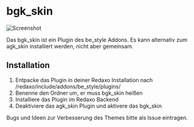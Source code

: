 bgk_skin
========

![Screenshot](https://raw.github.com/georgkaser/bgk_skin/master/bgk_skin-screenshot.png)



Das bgk_skin ist ein Plugin des be_style Addons. Es kann alternativ zum agk_skin installiert werden, nicht aber gemeinsam.

## Installation

1. Entpacke das Plugin in deiner Redaxo Installation nach /redaxo/include/addons/be_style/plugins/
2. Benenne den Ordner um, er muss bgk_skin heißen
3. Installiere das Plugin im Redaxo Backend
4. Deaktiviere das agk_skin Plugin und aktivere das bgk_skin

Bugs und Ideen zur Verbesserung des Themes bitte als Issue eintragen.
